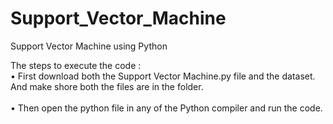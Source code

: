 # Support_Vector_Machine
Support Vector Machine using Python

The steps to execute the code :<br />
•	First download both the Support Vector Machine.py file and the dataset. And make shore both the files are in the folder.<br />							
•	Then open the python file in any of the Python compiler and run the code.<br/>
